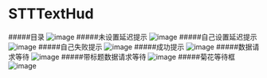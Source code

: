 # STTTextHud
#####目录
![image](https://github.com/strivever/STTTextHud/blob/master/STHudTextDemo/截图/2.png)
#####未设置延迟提示
![image](https://github.com/strivever/STTTextHud/blob/master/STHudTextDemo/截图/6.png)
#####自己设置延迟提示
![image](https://github.com/strivever/STTTextHud/blob/master/STHudTextDemo/截图/7.png)
#####自己失败提示
![image](https://github.com/strivever/STTTextHud/blob/master/STHudTextDemo/截图/4.png)
#####成功提示
![image](https://github.com/strivever/STTTextHud/blob/master/STHudTextDemo/截图/5.png)
#####数据请求等待
![image](https://github.com/strivever/STTTextHud/blob/master/STHudTextDemo/截图/3.png)
#####带标题数据请求等待
![image](https://github.com/strivever/STTTextHud/blob/master/STHudTextDemo/截图/1.png)
#####菊花等待框
![image](https://github.com/strivever/STTTextHud/blob/master/STHudTextDemo/截图/0.png)
